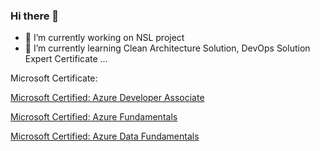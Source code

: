 ### Hi there 👋

- 🔭 I’m currently working on NSL project
- 🌱 I’m currently learning Clean Architecture Solution, DevOps Solution Expert Certificate ...

Microsoft Certificate:

[Microsoft Certified: Azure Developer Associate](https://www.credly.com/badges/0235ff41-da31-456b-9942-4ba54f937558/public_url)

[Microsoft Certified: Azure Fundamentals](https://www.credly.com/badges/fb5ecb1d-6f53-4804-91a0-c8981ca8ef0e/public_url)

[Microsoft Certified: Azure Data Fundamentals](https://www.credly.com/badges/fa021ea9-61a7-4849-a5ec-ae0005cea5aa/public_url)

<!--
**willchenxa/willchenxa** is a ✨ _special_ ✨ repository because its `README.md` (this file) appears on your GitHub profile.

Here are some ideas to get you started:


- 👯 I’m looking to collaborate on ...
- 🤔 I’m looking for help with ...
- 💬 Ask me about ...
- 📫 How to reach me: ...
- 😄 Pronouns: ...
- ⚡ Fun fact: ...
-->
